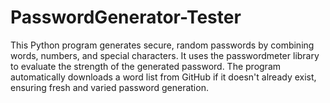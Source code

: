 # PasswordGenerator-Tester
This Python program generates secure, random passwords by combining words, numbers, and special characters. It uses the passwordmeter library to evaluate the strength of the generated password. The program automatically downloads a word list from GitHub if it doesn't already exist, ensuring fresh and varied password generation.
